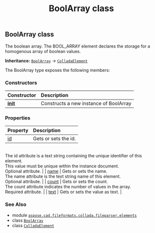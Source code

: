 ﻿---
title: BoolArray class
second_title: Aspose.CAD for Python via .NET API References
description: 
type: docs
weight: 80
url: /aspose.cad.fileformats.collada.fileparser.elements/boolarray/
is_root: false
---

## BoolArray class

The boolean array.
The BOOL_ARRAY element declares the storage for a homogenous array of boolean values.



**Inheritance:** [`BoolArray`](/cad/python-net/aspose.cad.fileformats.collada.fileparser.elements/boolarray) → 
[`ColladaElement`](/cad/python-net/aspose.cad.fileformats.collada.fileparser.elements/colladaelement)



The BoolArray type exposes the following members:

### Constructors
| Constructor | Description |
| :- | :- |
| [__init__](/cad/python-net/aspose.cad.fileformats.collada.fileparser.elements/boolarray/__init__/#) | Constructs a new instance of BoolArray |


### Properties
| Property | Description |
| :- | :- |
| [id](/cad/python-net/aspose.cad.fileformats.collada.fileparser.elements/boolarray/id) | Gets or sets the id.<br/>The id attribute is a text string containing the unique identifier of this element.<br/>This value must be unique within the instance document.<br/>Optional attribute. |
| [name](/cad/python-net/aspose.cad.fileformats.collada.fileparser.elements/boolarray/name) | Gets or sets the name.<br/>The name attribute is the text string name of this element.<br/>Optional attribute. |
| [count](/cad/python-net/aspose.cad.fileformats.collada.fileparser.elements/boolarray/count) | Gets or sets the count.<br/>The count attribute indicates the number of values in the array.<br/>Required attribute. |
| [text](/cad/python-net/aspose.cad.fileformats.collada.fileparser.elements/boolarray/text) | Gets or sets the value as text. |



### See Also
* module [`aspose.cad.fileformats.collada.fileparser.elements`](..)
* class [`BoolArray`](/cad/python-net/aspose.cad.fileformats.collada.fileparser.elements/boolarray)
* class [`ColladaElement`](/cad/python-net/aspose.cad.fileformats.collada.fileparser.elements/colladaelement)
